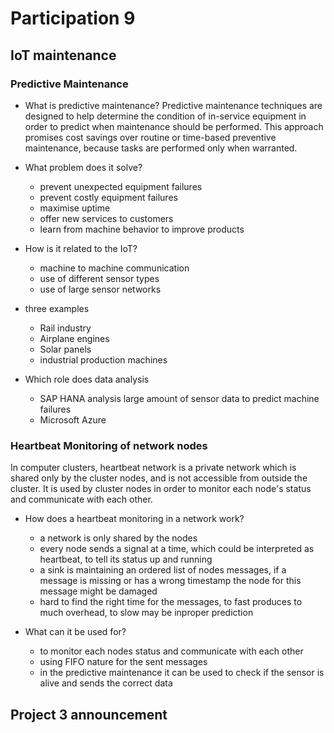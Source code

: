 # Participation 9

## IoT maintenance

### Predictive Maintenance
- What is predictive maintenance?
  Predictive maintenance techniques are designed to help determine the condition of in-service equipment
  in order to predict when maintenance should be performed. This approach promises cost savings
  over routine or time-based preventive maintenance, because tasks are performed only when warranted.
  
- What problem does it solve?
    - prevent unexpected equipment failures
    - prevent costly equipment failures
    - maximise uptime
    - offer new services to customers
    - learn from machine behavior to improve products

- How is it related to the IoT?
    - machine to machine communication
    - use of different sensor types
    - use of large sensor networks

- three examples
    - Rail industry
    - Airplane engines
    - Solar panels
    - industrial production machines

- Which role does data analysis 
    - SAP HANA analysis large amount of sensor data to predict machine failures
    - Microsoft Azure    

### Heartbeat Monitoring of network nodes
In computer clusters, heartbeat network is a private network which is shared only by the cluster nodes,
and is not accessible from outside the cluster. It is used by cluster nodes in order to monitor each node's
status and communicate with each other.

- How does a heartbeat monitoring in a network work?
    - a network is only shared by the nodes
    - every node sends a signal at a time, which could be interpreted as heartbeat, to tell its status
    up and running
    - a sink is maintaining an ordered list of nodes messages, if a message is missing or has a wrong timestamp
    the node for this message might be damaged
    - hard to find the right time for the messages, to fast produces to much overhead, to slow may be inproper prediction

- What can it be used for?
    - to monitor each nodes status and communicate with each other
    - using FIFO nature for the sent messages
    - in the predictive maintenance it can be used to check if the sensor is alive and sends the correct data

## Project 3 announcement

